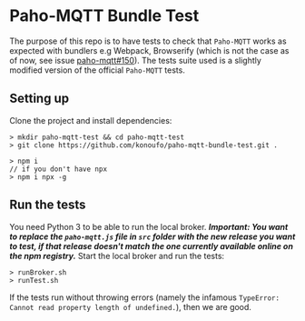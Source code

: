 ﻿# Paho-MQTT Bundle Test
The purpose of this repo is to have tests to check that `Paho-MQTT` works as expected with bundlers e.g Webpack, Browserify (which is not the case as of now, see issue [paho-mqtt#150](https://github.com/eclipse/paho.mqtt.javascript/issues/150)). The tests suite used is a slightly modified version of the official `Paho-MQTT` tests.

## Setting up
Clone the project and install dependencies:
```
> mkdir paho-mqtt-test && cd paho-mqtt-test
> git clone https://github.com/konoufo/paho-mqtt-bundle-test.git .

> npm i
// if you don't have npx
> npm i npx -g
````
## Run the tests
You need Python 3 to be able to run the local broker.
***Important: You want to replace the `paho-mqtt.js` file in `src` folder with the new release you want to test, if that release doesn't match the one currently available online on the npm registry.*** 
Start the local broker and run the tests:
```
> runBroker.sh
> runTest.sh
```
If the tests run without throwing errors (namely the infamous `TypeError: Cannot read property length of undefined.`), then we are good.
